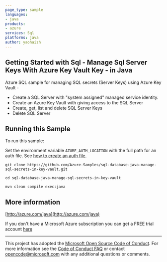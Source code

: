 ```yaml
---
page_type: sample
languages:
- java
products:
- azure
services: Sql
platforms: java
author: yaohaizh
---
```


## Getting Started with Sql - Manage Sql Server Keys With Azure Key Vault Key - in Java ##


  Azure SQL sample for managing SQL secrets (Server Keys) using Azure Key Vault -
   - Create a SQL Server with "system assigned" managed service identity.
   - Create an Azure Key Vault with giving access to the SQL Server
   - Create, get, list and delete SQL Server Keys
   - Delete SQL Server
 

## Running this Sample ##

To run this sample:

Set the environment variable `AZURE_AUTH_LOCATION` with the full path for an auth file. See [how to create an auth file](https://github.com/Azure/azure-libraries-for-java/blob/master/AUTH.md).

    git clone https://github.com/Azure-Samples/sql-database-java-manage-sql-secrets-in-key-vault.git

    cd sql-database-java-manage-sql-secrets-in-key-vault

    mvn clean compile exec:java

## More information ##

[http://azure.com/java](http://azure.com/java)

If you don't have a Microsoft Azure subscription you can get a FREE trial account [here](http://go.microsoft.com/fwlink/?LinkId=330212)

---

This project has adopted the [Microsoft Open Source Code of Conduct](https://opensource.microsoft.com/codeofconduct/). For more information see the [Code of Conduct FAQ](https://opensource.microsoft.com/codeofconduct/faq/) or contact [opencode@microsoft.com](mailto:opencode@microsoft.com) with any additional questions or comments.